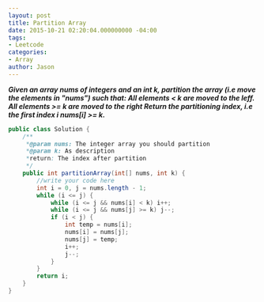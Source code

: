 ```yaml
---
layout: post
title: Partition Array
date: 2015-10-21 02:20:04.000000000 -04:00
tags:
- Leetcode
categories:
- Array
author: Jason
---
```

<p><strong><em>Given an array nums of integers and an int k, partition the array (i.e move the elements in "nums") such that: All elements &lt; k are moved to the leff. All elements >= k are moved to the right Return the partitioning index, i.e the first index i nums[i] >= k.</em></strong></p>


``` java
public class Solution {
    /**
     *@param nums: The integer array you should partition
     *@param k: As description
     *return: The index after partition
     */
    public int partitionArray(int[] nums, int k) {
        //write your code here
        int i = 0, j = nums.length - 1;
        while (i <= j) {
            while (i <= j && nums[i] < k) i++;
            while (i <= j && nums[j] >= k) j--;
            if (i < j) {
                int temp = nums[i];
                nums[i] = nums[j];
                nums[j] = temp;
                i++;
                j--;
            }
        }
        return i;
    }
}
```
